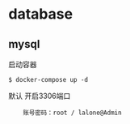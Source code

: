 # database



## mysql

启动容器

```
$ docker-compose up -d
```

默认 开启3306端口

 		账号密码：root / lalone@Admin

